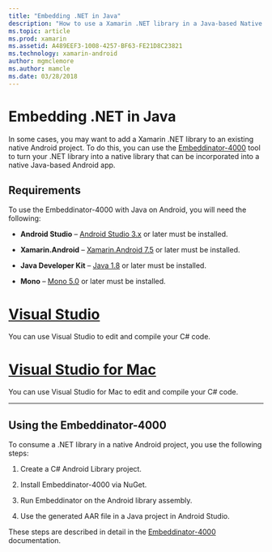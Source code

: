 ```yaml
---
title: "Embedding .NET in Java"
description: "How to use a Xamarin .NET library in a Java-based Native Android Project"
ms.topic: article
ms.prod: xamarin
ms.assetid: A489EEF3-1008-4257-BF63-FE21D8C23821
ms.technology: xamarin-android
author: mgmclemore
ms.author: mamcle
ms.date: 03/28/2018
---
```


# Embedding .NET in Java

In some cases, you may want to add a Xamarin .NET library to an
existing native Android project. To do this, you can use the
[Embeddinator-4000](https://mono.github.io/Embeddinator-4000/) tool to
turn your .NET library into a native library that can be incorporated
into a native Java-based Android app.

 
## Requirements

To use the Embeddinator-4000 with Java on Android, you will need the
following:

-   **Android Studio** &ndash;
    [Android Studio
    3.x](https://developer.android.com/studio/preview/index.html) or
    later must be installed.

-   **Xamarin.Android** &ndash;
    [Xamarin.Android 7.5](https://www.visualstudio.com/xamarin/)
    or later must be installed.

-   **Java Developer Kit** &ndash;
    [Java 1.8](http://www.oracle.com/technetwork/java/javase/downloads/jdk8-downloads-2133151.html)
    or later must be installed.

-   **Mono** &ndash;
    [Mono 5.0](http://www.mono-project.com/download/) or later must be
    installed.


# [Visual Studio](#tab/vswin)

You can use Visual Studio to edit and compile your C# code.

# [Visual Studio for Mac](#tab/vsmac)

You can use Visual Studio for Mac to edit and compile your C# code.

-----

 
## Using the Embeddinator-4000

To consume a .NET library in a native Android project, you use the
following steps:

1.  Create a C# Android Library project.

2.  Install Embeddinator-4000 via NuGet.

3.  Run Embeddinator on the Android library assembly.

4.  Use the generated AAR file in a Java project in Android Studio.

These steps are described in detail in the 
[Embeddinator-4000](https://mono.github.io/Embeddinator-4000/getting-started-java-android.html)
documentation.
